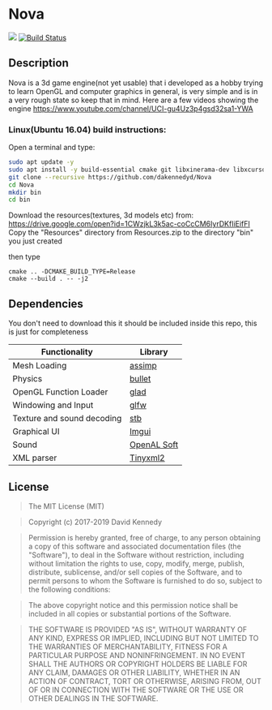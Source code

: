 # Nova
![](https://i.imgur.com/CriXiIo.jpg?raw=true)
[![Build Status](https://travis-ci.com/dakennedyd/Nova.svg?token=sNzFKmUxnz5KdnspDAiK&branch=development)](https://travis-ci.com/dakennedyd/Nova)

## Description
Nova is a 3d game engine(not yet usable) that i developed as a hobby trying to learn OpenGL and computer graphics in general, is very simple and is in a very rough state so keep that in mind.
Here are a few videos showing the engine https://www.youtube.com/channel/UCI-gu4Uz3p4gsd32sa1-YWA

### Linux(Ubuntu 16.04) build instructions:
Open a terminal and type:
```bash
sudo apt update -y
sudo apt install -y build-essential cmake git libxinerama-dev libxcursor-dev xorg-dev libpulse-dev portaudio19-dev libsndio-dev
git clone --recursive https://github.com/dakennedyd/Nova
cd Nova
mkdir bin
cd bin
```
Download the resources(textures, 3d models etc) from:
https://drive.google.com/open?id=1CWzjkL3k5ac-coCcCM6IyrDKfIiEifFI
Copy the "Resources" directory from Resources.zip to the directory "bin" you just created

then type
```
cmake .. -DCMAKE_BUILD_TYPE=Release
cmake --build . -- -j2
```

## Dependencies
You don't need to download this it should be included inside this repo, this is just for completeness

| Functionality  | Library |
| --- | --- |
| Mesh Loading | [assimp](https://github.com/assimp/assimp)   |
| Physics | [bullet](https://github.com/bulletphysics/bullet3)  |
| OpenGL Function Loader | [glad](https://github.com/Dav1dde/glad)      |
| Windowing and Input | [glfw](https://github.com/glfw/glfw)        |
| Texture and sound decoding | [stb](https://github.com/nothings/stb)   |
| Graphical UI | [Imgui](https://github.com/ocornut/imgui)  |
| Sound | [OpenAL Soft](https://github.com/kcat/openal-soft) |
| XML parser | [Tinyxml2](https://github.com/leethomason/tinyxml2)   |

## License
>The MIT License (MIT)

>Copyright (c) 2017-2019 David Kennedy

>Permission is hereby granted, free of charge, to any person obtaining a copy of this software and associated documentation files (the "Software"), to deal in the Software without restriction, including without limitation the rights to use, copy, modify, merge, publish, distribute, sublicense, and/or sell copies of the Software, and to permit persons to whom the Software is furnished to do so, subject to the following conditions:

>The above copyright notice and this permission notice shall be included in all copies or substantial portions of the Software.

>THE SOFTWARE IS PROVIDED "AS IS", WITHOUT WARRANTY OF ANY KIND, EXPRESS OR IMPLIED, INCLUDING BUT NOT LIMITED TO THE WARRANTIES OF MERCHANTABILITY, FITNESS FOR A PARTICULAR PURPOSE AND NONINFRINGEMENT. IN NO EVENT SHALL THE AUTHORS OR COPYRIGHT HOLDERS BE LIABLE FOR ANY CLAIM, DAMAGES OR OTHER LIABILITY, WHETHER IN AN ACTION OF CONTRACT, TORT OR OTHERWISE, ARISING FROM, OUT OF OR IN CONNECTION WITH THE SOFTWARE OR THE USE OR OTHER DEALINGS IN THE SOFTWARE.